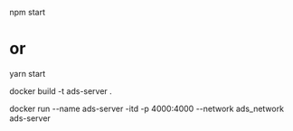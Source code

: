 npm start
# or
yarn start


docker build -t ads-server .

docker run --name ads-server -itd -p 4000:4000 --network ads_network ads-server
